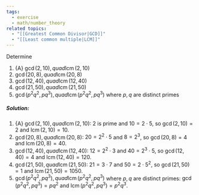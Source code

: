 ```yaml
---
tags:
  - exercise
  - math/number_theory
related topics:
  - "[[Greatest Common Divisor|GCD]]"
  - "[[Least common multiple|LCM]]"
---
```

Determine
1. {A} $\gcd(2,10), quad \operatorname{lcm}(2,10)$
2. $\gcd(20,8), quad \operatorname{lcm}(20,8)$
3. $\gcd(12,40), quad \operatorname{lcm}(12,40)$
4. $\gcd(21,50), quad \operatorname{lcm}(21,50)$
5. $\gcd(p^2q^2,pq^3), quad \operatorname{lcm}(p^2q^2,pq^3)$ where $p,q$ are distinct primes
##### Solution:
1. {A} $\gcd(2,10), quad \operatorname{lcm}(2,10)$:
	$2$ is prime and $10=2\cdot 5$, so $\gcd(2,10)=2$ and $\operatorname{lcm}(2,10)=10$.
2. $\gcd(20,8), quad \operatorname{lcm}(20,8)$:
	$20=2^2\cdot 5$ and $8=2^3$, so $\gcd(20,8)=4$ and $\operatorname{lcm}(20,8)=40$.
3. $\gcd(12,40), quad \operatorname{lcm}(12,40)$:
	$12=2^2\cdot 3$ and $40=2^3\cdot 5$, so $\gcd(12,40)=4$ and $\operatorname{lcm}(12,40)=120$.
4. $\gcd(21,50), quad \operatorname{lcm}(21,50)$:
	$21=3\cdot 7$ and $50=2\cdot 5^2$, so $\gcd(21,50)=1$ and $\operatorname{lcm}(21,50)=1050$.
5. $\gcd(p^2q^2,pq^3), quad \operatorname{lcm}(p^2q^2,pq^3)$ where $p,q$ are distinct primes:
	$\gcd(p^2 q^2, pq^3) = p q^2$ and $\operatorname{lcm}(p^2q^2,pq^3)=p^2q^3$.